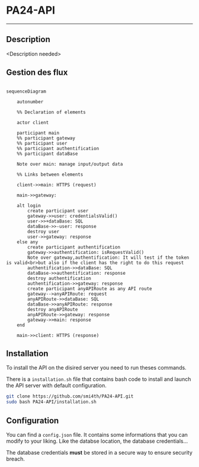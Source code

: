 # PA24-API
----

## Description
\<Description needed>

## Gestion des flux

```mermaid

sequenceDiagram

    autonumber

    %% Declaration of elements

    actor client
    
    participant main
    %% participant gateway
    %% participant user
    %% participant authentification
    %% participant dataBase

    Note over main: manage input/output data

    %% Links between elements

    client->>main: HTTPS (request)

    main->>gateway: 

    alt login
        create participant user
        gateway->>user: credentialsValid()
        user->>+dataBase: SQL
        dataBase->>-user: response
        destroy user
        user->>gateway: response
    else any
        create participant authentification
        gateway->>authentification: isRequestValid()
        Note over gateway,authentification: It will test if the token is valid<br>but also if the client has the right to do this request
        authentification->>dataBase: SQL
        dataBase->>authentification: response
        destroy authentification
        authentification->>gateway: response
        create participant anyAPIRoute as any API route
        gateway-->anyAPIRoute: request
        anyAPIRoute->>dataBase: SQL
        dataBase->>anyAPIRoute: response
        destroy anyAPIRoute
        anyAPIRoute->>gateway: response
        gateway->>main: response
    end

    main->>client: HTTPS (response)

```

## Installation

To install the API on the disired server you need to run theses commands.

There is a `installation.sh` file that contains bash code to install and launch the API server with default configuration.

```bash
git clone https://github.com/smi4th/PA24-API.git
sudo bash PA24-API/installation.sh
```

## Configuration

You can find a `config.json` file. It contains some informations that you can modify to your liking. Like the databse location, the database credentials...

The database credentials **must** be stored in a secure way to ensure security breach.